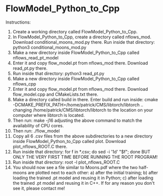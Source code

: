 # FlowModel_Python_to_Cpp

Instructions:

1. Create a working directory called FlowModel_Python_to_Cpp.
2. In FlowModel_Python_to_Cpp, create a directory called nflows_mod. Download conditional_moons_mod.py there. Run inside that directory:
python3 conditional_moons_mod.py
3. Make a new directory inside FlowModel_Python_to_Cpp called nflows_read_pt_model
4. Enter it and copy flow_model.pt from nflows_mod there. Download read_pt.py there.
5. Run inside that directory:
python3 read_pt.py
6. Make a new directory inside FlowModel_Python_to_Cpp called nflows_cpp
7. Enter it and copy flow_model.pt from nflows_mod there. Download flow_model.cpp and CMakeLists.txt there.
8. Make a directory called build in there. Enter build and run inside:
cmake -DCMAKE_PREFIX_PATH=/home/patrick/CMS/libtorch/libtorch ..
changing /home/patrick/CMS/libtorch/libtorch to the location on your computer where libtorch is located.
9. Then run:
make -j16
adjusting the above command to match the availability of CPU cores.
10. Then run:
./flow_model
11. Copy all 6 .csv files from the above subdirectories to a new directory inside FlowModel_Python_to_Cpp called plot. Download plot_nflows_ROOT.C there.
12. Run inside that directory:
for f in *.csv; do sed -i '1d' "$f"; done
BUT ONLY THE VERY FIRST TIME BEFORE RUNNING THE ROOT PROGRAM!
13. Run inside that directory:
root -l plot_nflows_ROOT.C
14. You should now see a file similar to Moons.pdf where the two half-moons are plotted next to each other: a) after the initial training; b) after loading the trained .pt model and reusing it in Python; c) after loading the trained .pt model and reusing it in C++. If for any reason you don't see it, please contact me!
